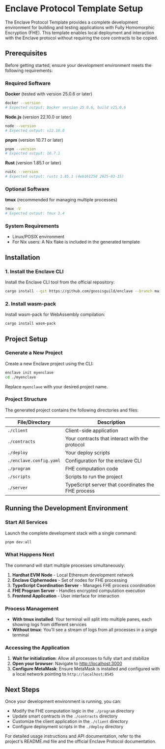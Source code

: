 # Enclave Protocol Template Setup

The Enclave Protocol Template provides a complete development environment for building and testing applications with Fully Homomorphic Encryption (FHE). This template enables local deployment and interaction with the Enclave protocol without requiring the core contracts to be copied.

## Prerequisites

Before getting started, ensure your development environment meets the following requirements:

### Required Software

**Docker** (tested with version 25.0.6 or later)

```bash
docker --version
# Expected output: Docker version 25.0.6, build v25.0.6
```

**Node.js** (version 22.10.0 or later)

```bash
node --version
# Expected output: v22.10.0
```

**pnpm** (version 10.7.1 or later)

```bash
pnpm --version
# Expected output: 10.7.1
```

**Rust** (version 1.85.1 or later)

```bash
rustc --version
# Expected output: rustc 1.85.1 (4eb161250 2025-03-15)
```

### Optional Software

**tmux** (recommended for managing multiple processes)

```bash
tmux -V
# Expected output: tmux 3.4
```

### System Requirements

- Linux/POSIX environment
- For Nix users: A Nix flake is included in the generated template

## Installation

### 1. Install the Enclave CLI

Install the Enclave CLI tool from the official repository:

```bash
cargo install --git https://github.com/gnosisguild/enclave --branch main e3-cli
```

### 2. Install wasm-pack

Install wasm-pack for WebAssembly compilation:

```bash
cargo install wasm-pack
```

## Project Setup

### Generate a New Project

Create a new Enclave project using the CLI:

```bash
enclave init myenclave
cd ./myenclave
```

Replace `myenclave` with your desired project name.

### Project Structure

The generated project contains the following directories and files:

| File/Directory          | Description                                        |
| ----------------------- | -------------------------------------------------- |
| `./client`              | Client-side application                            |
| `./contracts`           | Your contracts that interact with the protocol     |
| `./deploy`              | Your deploy scripts                                |
| `./enclave.config.yaml` | Configuration for the enclave CLI                  |
| `./program`             | FHE computation code                               |
| `./scripts`             | Scripts to run the project                         |
| `./server`              | TypeScript server that coordinates the FHE process |

## Running the Development Environment

### Start All Services

Launch the complete development stack with a single command:

```bash
pnpm dev:all
```

### What Happens Next

The command will start multiple processes simultaneously:

1. **Hardhat EVM Node** - Local Ethereum development network
2. **Enclave Ciphernodes** - Set of nodes for FHE processing
3. **TypeScript Coordination Server** - Manages FHE process coordination
4. **FHE Program Server** - Handles encrypted computation execution
5. **Frontend Application** - User interface for interaction

### Process Management

- **With tmux installed**: Your terminal will split into multiple panes, each showing logs from different services
- **Without tmux**: You'll see a stream of logs from all processes in a single terminal

### Accessing the Application

1. **Wait for initialization**: Allow all processes to fully start and stabilize
2. **Open your browser**: Navigate to [http://localhost:3000](http://localhost:3000)
3. **Configure MetaMask**: Ensure MetaMask is installed and configured with a local network pointing to `http://localhost:8545`

## Next Steps

Once your development environment is running, you can:

- Modify the FHE computation logic in the `./program` directory
- Update smart contracts in the `./contracts` directory
- Customize the client application in the `./client` directory
- Configure deployment scripts in the `./deploy` directory

For detailed usage instructions and API documentation, refer to the project's README.md file and the official Enclave Protocol documentation.
